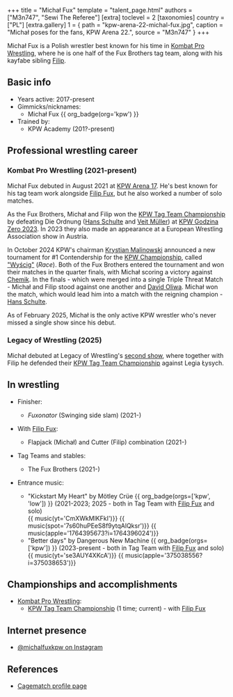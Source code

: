 +++
title = "Michał Fux"
template = "talent_page.html"
authors = ["M3n747", "Sewi The Referee"]
[extra]
toclevel = 2
[taxonomies]
country = ["PL"]
[extra.gallery]
1 = { path = "kpw-arena-22-michal-fux.jpg", caption = "Michał poses for the fans, KPW Arena 22.", source = "M3n747" }
+++

Michał Fux is a Polish wrestler best known for his time in [Kombat Pro Wrestling](@/o/kpw.md), where he is one half of the Fux Brothers tag team, along with his kayfabe sibling [Filip](@/w/filip-fux.md).

## Basic info

* Years active: 2017-present
* Gimmicks/nicknames:
  - Michał Fux {{ org_badge(org='kpw') }}
* Trained by:
  - KPW Academy (201?-present)

## Professional wrestling career

### Kombat Pro Wrestling (2021-present)

Michał Fux debuted in August 2021 at [KPW Arena 17](@/e/kpw/2021-08-21-kpw-arena-17-odrodzenie.md). He's best known for his tag team work alongside [Filip Fux](@/w/filip-fux.md), but he also worked a number of solo matches.

As the Fux Brothers, Michał and Filip won the [KPW Tag Team Championship](@/c/kpw-tag-team-championship.md) by defeating Die Ordnung ([Hans Schulte](@/w/hans-schulte.md) and [Veit Müller](@/w/veit-mueller.md)) at [KPW Godzina Zero 2023](2023-08-18-kpw-godzina-zero-2023.md). In 2023 they also made an appearance at a European Wrestling Association show in Austria.

In October 2024 KPW's chairman [Krystian Malinowski](@/w/krystian-malinowski.md) announced a new tournament for #1 Contendership for the [KPW Championship](@/c/kpw-championship.md), called ["Wyścig"](@/e/kpw/2024-11-15-kpw-arena-26.md) (_Race_). Both of the Fux Brothers entered the tournament and won their matches in the quarter finals, with Michał scoring a victory against [Chemik](@/w/chemik.md). In the finals - which were merged into a single Triple Threat Match - Michał and Filip stood against one another and [David Oliwa](@/w/david-oliwa.md). Michał won the match, which would lead him into a match with the reigning champion - [Hans Schulte](@/w/hans-schulte.md).

As of February 2025, Michał is the only active KPW wrestler who's never missed a single show since his debut.

### Legacy of Wrestling (2025)

Michał debuted at Legacy of Wrestling's [second show](@/e/low/2025-04-06-low-2.md), where together with Filip he defended their [KPW Tag Team Championship](@/c/kpw-tag-team-championship.md) against Legia Łysych.


## In wrestling

* Finisher:
  - _Fuxonator_ (Swinging side slam) (2021-)

* With [Filip Fux](@/w/filip-fux.md):
  - Flapjack (Michał) and Cutter (Filip) combination (2021-)

* Tag Teams and stables:
  - The Fux Brothers (2021-)

* Entrance music:
  - "Kickstart My Heart" by Mötley Crüe
 {{ org_badge(orgs=['kpw', 'low']) }} (2021-2023; 2025 - both in Tag Team with [Filip Fux](@/w/filip-fux.md) and solo)<br>
 {{ music(yt='CmXWkMlKFkI')}}
 {{ music(spot='7s60huPEeS8f9ytqAlQksr')}}
 {{ music(apple='1764395673?i=1764396024')}}
  - "Better days" by Dangerous New Machine
 {{ org_badge(orgs=['kpw']) }} (2023-present - both in Tag Team with [Filip Fux](@/w/filip-fux.md) and solo)<br>
 {{ music(yt='se3AUY4XKcA')}}
 {{ music(apple='375038556?i=375038653')}}

## Championships and accomplishments

* [Kombat Pro Wrestling](@/o/kpw.md):
  - [KPW Tag Team Championship](@/c/kpw-tag-team-championship.md) (1 time; current) - with [Filip Fux](@/w/filip-fux.md)

## Internet presence

* [@michalfuxkpw on Instagram](https://www.instagram.com/michalfuxkpw/)

## References

* [Cagematch profile page](https://www.cagematch.net/?id=2&nr=25534)
